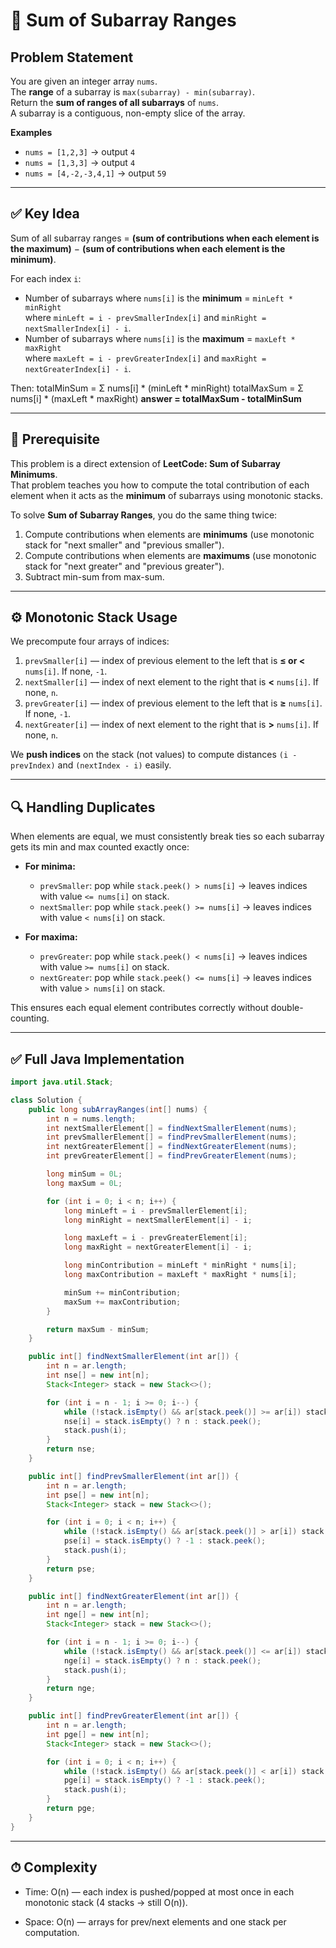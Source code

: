 # 🌄 Sum of Subarray Ranges

## Problem Statement
You are given an integer array `nums`.  
The **range** of a subarray is `max(subarray) - min(subarray)`.  
Return the **sum of ranges of all subarrays** of `nums`.  
A subarray is a contiguous, non-empty slice of the array.

**Examples**
- `nums = [1,2,3]` → output `4`  
- `nums = [1,3,3]` → output `4`  
- `nums = [4,-2,-3,4,1]` → output `59`

---

## ✅ Key Idea
Sum of all subarray ranges = **(sum of contributions when each element is the maximum)** − **(sum of contributions when each element is the minimum)**.

For each index `i`:
- Number of subarrays where `nums[i]` is the **minimum** = `minLeft * minRight`  
  where `minLeft = i - prevSmallerIndex[i]` and `minRight = nextSmallerIndex[i] - i`.
- Number of subarrays where `nums[i]` is the **maximum** = `maxLeft * maxRight`  
  where `maxLeft = i - prevGreaterIndex[i]` and `maxRight = nextGreaterIndex[i] - i`.

Then:
totalMinSum = Σ nums[i] * (minLeft * minRight)
totalMaxSum = Σ nums[i] * (maxLeft * maxRight)
**answer = totalMaxSum - totalMinSum**


---

## 🔁 Prerequisite
This problem is a direct extension of **LeetCode: Sum of Subarray Minimums**.  
That problem teaches you how to compute the total contribution of each element when it acts as the **minimum** of subarrays using monotonic stacks.  

To solve **Sum of Subarray Ranges**, you do the same thing twice:
1. Compute contributions when elements are **minimums** (use monotonic stack for "next smaller" and "previous smaller").
2. Compute contributions when elements are **maximums** (use monotonic stack for "next greater" and "previous greater").
3. Subtract min-sum from max-sum.

---

## ⚙️ Monotonic Stack Usage
We precompute four arrays of indices:

1. `prevSmaller[i]`  — index of previous element to the left that is **≤ or <** `nums[i]`. If none, `-1`.
2. `nextSmaller[i]`  — index of next element to the right that is **<** `nums[i]`. If none, `n`.
3. `prevGreater[i]`  — index of previous element to the left that is **≥** `nums[i]`. If none, `-1`.
4. `nextGreater[i]`  — index of next element to the right that is **>** `nums[i]`. If none, `n`.

We **push indices** on the stack (not values) to compute distances `(i - prevIndex)` and `(nextIndex - i)` easily.

---

## 🔍 Handling Duplicates
When elements are equal, we must consistently break ties so each subarray gets its min and max counted exactly once:

- **For minima:**
  - `prevSmaller`: pop while `stack.peek() > nums[i]` → leaves indices with value `<= nums[i]` on stack.
  - `nextSmaller`: pop while `stack.peek() >= nums[i]` → leaves indices with value `< nums[i]` on stack.

- **For maxima:**
  - `prevGreater`: pop while `stack.peek() < nums[i]` → leaves indices with value `>= nums[i]` on stack.
  - `nextGreater`: pop while `stack.peek() <= nums[i]` → leaves indices with value `> nums[i]` on stack.

This ensures each equal element contributes correctly without double-counting.

---

## ✅ Full Java Implementation

```java
import java.util.Stack;

class Solution {
    public long subArrayRanges(int[] nums) {
        int n = nums.length;
        int nextSmallerElement[] = findNextSmallerElement(nums);
        int prevSmallerElement[] = findPrevSmallerElement(nums);
        int nextGreaterElement[] = findNextGreaterElement(nums);
        int prevGreaterElement[] = findPrevGreaterElement(nums);

        long minSum = 0L;
        long maxSum = 0L;

        for (int i = 0; i < n; i++) {
            long minLeft = i - prevSmallerElement[i];
            long minRight = nextSmallerElement[i] - i;

            long maxLeft = i - prevGreaterElement[i];
            long maxRight = nextGreaterElement[i] - i;

            long minContribution = minLeft * minRight * nums[i];
            long maxContribution = maxLeft * maxRight * nums[i];

            minSum += minContribution;
            maxSum += maxContribution;
        }

        return maxSum - minSum;
    }

    public int[] findNextSmallerElement(int ar[]) {
        int n = ar.length;
        int nse[] = new int[n];
        Stack<Integer> stack = new Stack<>();

        for (int i = n - 1; i >= 0; i--) {
            while (!stack.isEmpty() && ar[stack.peek()] >= ar[i]) stack.pop();
            nse[i] = stack.isEmpty() ? n : stack.peek();
            stack.push(i);
        }
        return nse;
    }

    public int[] findPrevSmallerElement(int ar[]) {
        int n = ar.length;
        int pse[] = new int[n];
        Stack<Integer> stack = new Stack<>();

        for (int i = 0; i < n; i++) {
            while (!stack.isEmpty() && ar[stack.peek()] > ar[i]) stack.pop();
            pse[i] = stack.isEmpty() ? -1 : stack.peek();
            stack.push(i);
        }
        return pse;
    }

    public int[] findNextGreaterElement(int ar[]) {
        int n = ar.length;
        int nge[] = new int[n];
        Stack<Integer> stack = new Stack<>();

        for (int i = n - 1; i >= 0; i--) {
            while (!stack.isEmpty() && ar[stack.peek()] <= ar[i]) stack.pop();
            nge[i] = stack.isEmpty() ? n : stack.peek();
            stack.push(i);
        }
        return nge;
    }

    public int[] findPrevGreaterElement(int ar[]) {
        int n = ar.length;
        int pge[] = new int[n];
        Stack<Integer> stack = new Stack<>();

        for (int i = 0; i < n; i++) {
            while (!stack.isEmpty() && ar[stack.peek()] < ar[i]) stack.pop();
            pge[i] = stack.isEmpty() ? -1 : stack.peek();
            stack.push(i);
        }
        return pge;
    }
}
```
---
## ⏱ Complexity

- Time: O(n) — each index is pushed/popped at most once in each monotonic stack (4 stacks → still O(n)).

- Space: O(n) — arrays for prev/next elements and one stack per computation.

